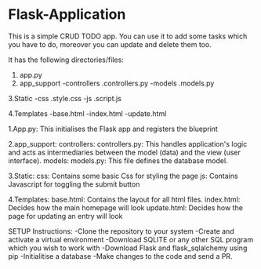 # Flask-Application
This is a simple CRUD TODO app.
You can use it to add some tasks which you have to do, moreover you can update and delete them too.

It has the following directories/files:

1. app.py
2. app_support
   -controllers
      .controllers.py
   -models
      .models.py
   
3.Static
  -css
    .style.css
  -js
    .script.js
    
4.Templates
  -base.html
  -index.html
  -update.html


1.App.py:
        This initialises the Flask app and registers the blueprint

2.app_support:
         controllers:
                    controllers.py:
                                   This handles application's logic and acts as intermediaries between the model (data) and the view (user interface).
          models:
                  models.py:
                            This file defines the database model.



3.Static:
        css:
          Contains some basic Css for styling the page
        js:
          Contains Javascript for toggling the submit button

4.Templates:
          base.html:
                   Contains the layout for all html files.
          index.html:
                    Decides how the main homepage will look
          update.html:
                    Decides how the page for updating an entry will look

 
  SETUP Instructions:
  -Clone the repository to your system
  -Create and activate a virtual environment
  -Download SQLITE or any other SQL program which you wish to work with
  -Download Flask and flask_sqlalchemy using pip
  -Initialitise a database
  -Make changes to the code and send a PR.
